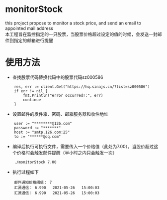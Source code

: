 # monitorStock
this project propose to monitor a stock price, and send an email to appointed mail address  
本工程旨在监控指定的一只股票，当股票价格超过设定的值的时候，会发送一封邮件到指定的邮箱进行提醒  

# 使用方法
* 查找股票代码替换代码中的股票代码sz000586
``` golang
    res, err := client.Get("https://hq.sinajs.cn/?list=sz000586") 
    if err != nil {
        fmt.Println("error occurred!:", err)
        continue
    }
```
* 设置邮件的发件箱、密码、邮箱服务器和收件地址
``` golang
	user := "********@126.com"
	password := "*******"
	host := "smtp.126.com:25"
	to := "******@qq.com"
```
* 编译后执行可执行文件，需要传入一个价格值（此处为7.00），当股价超过这个价格时会触发邮件提醒（半小时之内只会触发一次）
```
    ./monitorStock 7.00
```
* 执行过程如下
```
    邮件通知价格阈值： 7
    汇源通信： 6.990   2021-05-26   15:00:03
    汇源通信： 6.990   2021-05-26   15:00:03
```
